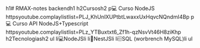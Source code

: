 h1# RMAX-notes backendh1
h2Cursosh2
p💻 Curso NodeJS httpsyoutube.complaylistlist=PLJ_KhUnlXUPtbtLwaxxUxHqvcNQndmI4Bp
p💻 Curso API NodeJS+Typescript httpsyoutube.complaylistlist=PLz_YTBuxtxt6_Zf1h-qzNsvVt46H8ziKhp
h2Tecnologiash2
ul
li💻NodeJSli
li🦁NestJSli
li🗄️SQL (worbrench MySQL)li
ul
